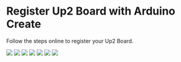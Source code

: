 # Register Up2 Board with Arduino Create

Follow the steps online to register your Up2 Board.

![](./images/register-up2-board/1.png)
![](./images/register-up2-board/2.png)
![](./images/register-up2-board/3.png)
![](./images/register-up2-board/4.png)
![](./images/register-up2-board/5.png)
![](./images/register-up2-board/6.png)
![](./images/register-up2-board/7.png)
